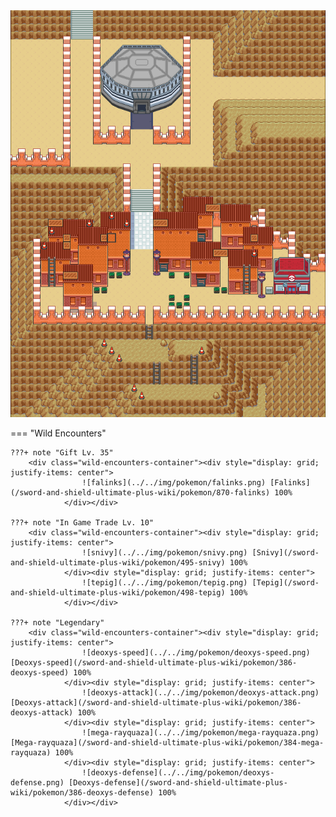 <img src="../../img/routes/Stow-On-Side.png" alt="Stow-On-Side"/>

=== "Wild Encounters"


	???+ note "Gift Lv. 35"
		<div class="wild-encounters-container"><div style="display: grid; justify-items: center">
                    ![falinks](../../img/pokemon/falinks.png) [Falinks](/sword-and-shield-ultimate-plus-wiki/pokemon/870-falinks) 100%
                </div></div>

	???+ note "In Game Trade Lv. 10"
		<div class="wild-encounters-container"><div style="display: grid; justify-items: center">
                    ![snivy](../../img/pokemon/snivy.png) [Snivy](/sword-and-shield-ultimate-plus-wiki/pokemon/495-snivy) 100%
                </div><div style="display: grid; justify-items: center">
                    ![tepig](../../img/pokemon/tepig.png) [Tepig](/sword-and-shield-ultimate-plus-wiki/pokemon/498-tepig) 100%
                </div></div>

	???+ note "Legendary"
		<div class="wild-encounters-container"><div style="display: grid; justify-items: center">
                    ![deoxys-speed](../../img/pokemon/deoxys-speed.png) [Deoxys-speed](/sword-and-shield-ultimate-plus-wiki/pokemon/386-deoxys-speed) 100%
                </div><div style="display: grid; justify-items: center">
                    ![deoxys-attack](../../img/pokemon/deoxys-attack.png) [Deoxys-attack](/sword-and-shield-ultimate-plus-wiki/pokemon/386-deoxys-attack) 100%
                </div><div style="display: grid; justify-items: center">
                    ![mega-rayquaza](../../img/pokemon/mega-rayquaza.png) [Mega-rayquaza](/sword-and-shield-ultimate-plus-wiki/pokemon/384-mega-rayquaza) 100%
                </div><div style="display: grid; justify-items: center">
                    ![deoxys-defense](../../img/pokemon/deoxys-defense.png) [Deoxys-defense](/sword-and-shield-ultimate-plus-wiki/pokemon/386-deoxys-defense) 100%
                </div></div>



